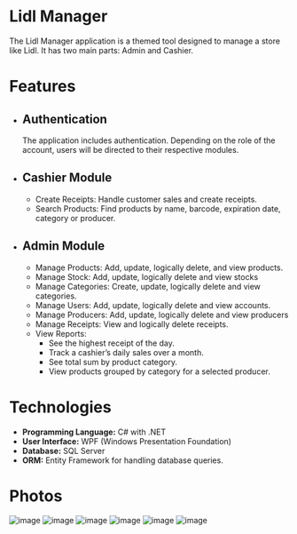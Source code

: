 # Lidl Manager
The Lidl Manager application is a themed tool designed to manage a store like Lidl. It has two main parts: Admin and Cashier.

# Features
 <ul>
   <li>
   <h2>Authentication</h2>
    <p>The application includes authentication. Depending on the role of the account, users will be directed to their respective modules.</p>
     </li>
        <li>
            <h2>Cashier Module</h2>
            <ul>
                <li>Create Receipts: Handle customer sales and create receipts.</li>
               <li>Search Products: Find products by name, barcode, expiration date, category or producer.</li>
            </ul>
        </li>
        <li>
            <h2>Admin Module</h2>
            <ul>
                <li>Manage Products: Add, update, logically delete, and view products.</li>
                <li>Manage Stock: Add, update, logically delete and view stocks </li>
                <li>Manage Categories: Create, update, logically delete and view categories.</li>
                <li>Manage Users: Add, update, logically delete and view accounts.</li>
                <li>Manage Producers: Add, update, logically delete and view producers</li>
                <li>Manage Receipts: View and logically delete receipts.</li>
                <li>
                    View Reports:
                    <ul>
                        <li>See the highest receipt of the day.</li>
                        <li>Track a cashier’s daily sales over a month.</li>
                        <li>See total sum by product category.</li>
                        <li>View products grouped by category for a selected producer.</li>
                    </ul>
                </li>
            </ul>
        </li>
    </ul>

# Technologies
<ul>
   <li>
     <strong>Programming Language:</strong> C# with .NET
   </li>
   <li>
     <strong>User Interface:</strong> WPF (Windows Presentation Foundation)
   </li>
   <li>
     <strong>Database:</strong> SQL Server
   </li>
   <li>
     <strong>ORM:</strong> Entity Framework for handling database queries.
   </li>
</ul>

# Photos
![image](https://github.com/RalucaDavid/Lidl-Manager/assets/117584603/07da9493-1719-4feb-8ed4-8a7bab45e227)
![image](https://github.com/RalucaDavid/Lidl-Manager/assets/117584603/33873e99-5a3d-4ac5-9b13-3d766758b1a4)
![image](https://github.com/RalucaDavid/Lidl-Manager/assets/117584603/2442b9ac-6e55-44ec-8be1-3a612fd8a77c)
![image](https://github.com/RalucaDavid/Lidl-Manager/assets/117584603/e3b62d7e-ec21-4731-aa8a-e4ad5a353bb0)
![image](https://github.com/RalucaDavid/Lidl-Manager/assets/117584603/95487f59-fbbc-4048-a518-9f0ba5411572)
![image](https://github.com/RalucaDavid/Lidl-Manager/assets/117584603/639f65cc-ccfd-4857-bbed-ce50346f90af)


